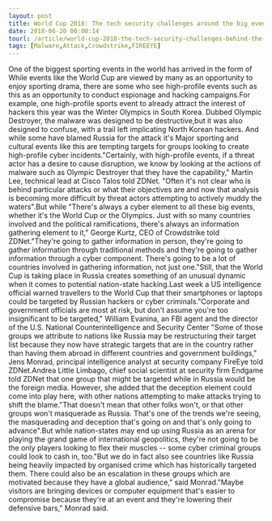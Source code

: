 ```yaml
---
layout: post
title: World Cup 2018: The tech security challenges around the big event
date: 2018-06-20 00:00:14
tourl: /article/world-cup-2018-the-tech-security-challenges-behind-the-big-event/
tags: [Malware,Attack,Crowdstrike,FIREEYE]
---
```

One of the biggest sporting events in the world has arrived in the form of While events like the World Cup are viewed by many as an opportunity to enjoy sporting drama, there are some who see high-profile events such as this as an opportunity to conduct espionage and hacking campaigns.For example, one high-profile sports event to already attract the interest of hackers this year was the Winter Olympics in South Korea. Dubbed Olympic Destroyer, the malware was designed to be destructive,but it was also designed to confuse, with a trail left implicating North Korean hackers. And while some have blamed Russia for the attack it's Major sporting and cultural events like this are tempting targets for groups looking to create high-profile cyber incidents."Certainly, with high-profile events, if a threat actor has a desire to cause disruption, we know by looking at the actions of malware such as Olympic Destroyer that they have the capability," Martin Lee, technical lead at Cisco Talos told ZDNet. "Often it's not clear who is behind particular attacks or what their objectives are and now that analysis is becoming more difficult by threat actors attempting to actively muddy the waters".But while "There's always a cyber element to all these big events, whether it's the World Cup or the Olympics. Just with so many countries involved and the political ramifications, there's always an information gathering element to it," George Kurtz, CEO of Crowdstrike told ZDNet."They're going to gather information in person, they're going to gather information through traditional methods and they're going to gather information through a cyber component. There's going to be a lot of countries involved in gathering information, not just one."Still, that the World Cup is taking place in Russia creates something of an unusual dynamic when it comes to potential nation-state hacking.Last week a US intelligence official warned travellers to the World Cup that their smartphones or laptops could be targeted by Russian hackers or cyber criminals."Corporate and government officials are most at risk, but don't assume you're too insignificant to be targeted," William Evanina, an FBI agent and the director of the U.S. National Counterintelligence and Security Center "Some of those groups we attribute to nations like Russia may be restructuring their target list because they now have strategic targets that are in the country rather than having them abroad in different countries and government buildings," Jens Monrad, principal intelligence analyst at security company FireEye told ZDNet.Andrea Little Limbago, chief social scientist at security firm Endgame told ZDNet that one group that might be targeted while in Russia would be the foreign media. However, she added that the deception element could come into play here, with other nations attempting to make attacks trying to shift the blame."That doesn't mean that other folks won't, or that other groups won't masquerade as Russia. That's one of the trends we're seeing, the masquerading and deception that's going on and that's only going to advance".But while nation-states may end up using Russia as an arena for playing the grand game of international geopolitics, they're not going to be the only players looking to flex their muscles -- some cyber criminal groups could look to cash in, too."But we do in fact also see countries like Russia being heavily impacted by organised crime which has historically targeted them. There could also be an escalation in these groups which are motivated because they have a global audience," said Monrad."Maybe visitors are bringing devices or computer equipment that's easier to compromise because they're at an event and they're lowering their defensive bars," Monrad said.